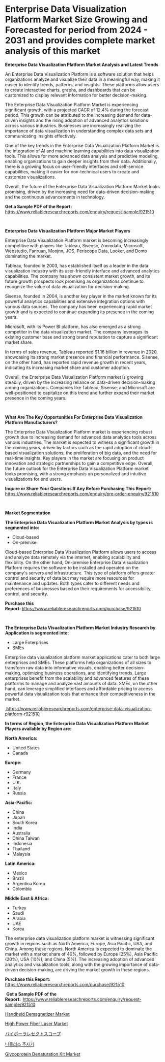 <p><h1>Enterprise Data Visualization Platform Market Size Growing and Forecasted for period from 2024 - 2031 and provides complete market analysis of this market</h1></p><p><strong>Enterprise Data Visualization Platform Market Analysis and Latest Trends</strong></p>
<p><p>An Enterprise Data Visualization Platform is a software solution that helps organizations analyze and visualize their data in a meaningful way, making it easier to identify trends, patterns, and insights. These platforms allow users to create interactive charts, graphs, and dashboards that can be customized to display relevant information for better decision-making.</p><p>The Enterprise Data Visualization Platform Market is experiencing significant growth, with a projected CAGR of 12.4% during the forecast period. This growth can be attributed to the increasing demand for data-driven insights and the rising adoption of advanced analytics solutions across various industries. Businesses are increasingly realizing the importance of data visualization in understanding complex data sets and communicating insights effectively.</p><p>One of the key trends in the Enterprise Data Visualization Platform Market is the integration of AI and machine learning capabilities into data visualization tools. This allows for more advanced data analysis and predictive modeling, enabling organizations to gain deeper insights from their data. Additionally, there is a growing focus on user-friendly interfaces and self-service capabilities, making it easier for non-technical users to create and customize visualizations.</p><p>Overall, the future of the Enterprise Data Visualization Platform Market looks promising, driven by the increasing need for data-driven decision-making and the continuous advancements in technology.</p></p>
<p><strong>Get a Sample PDF of the Report:&nbsp;</strong> <a href="https://www.reliableresearchreports.com/enquiry/request-sample/921510">https://www.reliableresearchreports.com/enquiry/request-sample/921510</a></p>
<p>&nbsp;</p>
<p><strong>Enterprise Data Visualization Platform Major Market Players</strong></p>
<p><p>Enterprise Data Visualization Platform market is becoming increasingly competitive with players like Tableau, Sisense, Zoomdata, Microsoft, Webstudio, Fanruan, Moojnn, JOS, Periscope Data, Looker, and Domo dominating the market.</p><p>Tableau, founded in 2003, has established itself as a leader in the data visualization industry with its user-friendly interface and advanced analytics capabilities. The company has shown consistent market growth, and its future growth prospects look promising as organizations continue to recognize the value of data visualization for decision-making.</p><p>Sisense, founded in 2004, is another key player in the market known for its powerful analytics capabilities and extensive integration options with various data sources. The company has been experiencing rapid market growth and is expected to continue expanding its presence in the coming years.</p><p>Microsoft, with its Power BI platform, has also emerged as a strong competitor in the data visualization market. The company leverages its existing customer base and strong brand reputation to capture a significant market share.</p><p>In terms of sales revenue, Tableau reported $1.16 billion in revenue in 2020, showcasing its strong market presence and financial performance. Sisense, on the other hand, has reported rapid revenue growth in recent years, indicating its increasing market share and customer adoption.</p><p>Overall, the Enterprise Data Visualization Platform market is growing steadily, driven by the increasing reliance on data-driven decision-making among organizations. Companies like Tableau, Sisense, and Microsoft are well-positioned to capitalize on this trend and further expand their market presence in the coming years.</p></p>
<p>&nbsp;</p>
<p><strong>What Are The Key Opportunities For Enterprise Data Visualization Platform Manufacturers?</strong></p>
<p><p>The Enterprise Data Visualization Platform market is experiencing robust growth due to increasing demand for advanced data analytics tools across various industries. The market is expected to witness a significant growth in the coming years, driven by factors such as the rapid adoption of cloud-based visualization solutions, the proliferation of big data, and the need for real-time insights. Key players in the market are focusing on product innovation and strategic partnerships to gain a competitive edge. Overall, the future outlook for the Enterprise Data Visualization Platform market looks promising, with a strong emphasis on personalized and intuitive visualizations for end users.</p></p>
<p><strong>Inquire or Share Your Questions If Any Before Purchasing This Report:</strong> <a href="https://www.reliableresearchreports.com/enquiry/pre-order-enquiry/921510">https://www.reliableresearchreports.com/enquiry/pre-order-enquiry/921510</a></p>
<p>&nbsp;</p>
<p><strong>Market Segmentation</strong></p>
<p><strong>The Enterprise Data Visualization Platform Market Analysis by types is segmented into:</strong></p>
<p><ul><li>Cloud-based</li><li>On-premise</li></ul></p>
<p><p>Cloud-based Enterprise Data Visualization Platform allows users to access and analyze data remotely via the internet, enabling scalability and flexibility. On the other hand, On-premise Enterprise Data Visualization Platform requires the software to be installed and operated on the company's servers and infrastructure. This type of platform offers greater control and security of data but may require more resources for maintenance and updates. Both types cater to different needs and preferences of businesses based on their requirements for accessibility, control, and security.</p></p>
<p><strong>Purchase this Report:&nbsp;</strong><a href="https://www.reliableresearchreports.com/purchase/921510">https://www.reliableresearchreports.com/purchase/921510</a></p>
<p>&nbsp;</p>
<p><strong>The Enterprise Data Visualization Platform Market Industry Research by Application is segmented into:</strong></p>
<p><ul><li>Large Enterprises</li><li>SMEs</li></ul></p>
<p><p>Enterprise data visualization platform market applications cater to both large enterprises and SMEs. These platforms help organizations of all sizes to transform raw data into informative visuals, enabling better decision-making, optimizing business operations, and identifying trends. Large enterprises benefit from the scalability and advanced features of these platforms to manage and analyze vast amounts of data. SMEs, on the other hand, can leverage simplified interfaces and affordable pricing to access powerful data visualization tools that enhance their competitiveness in the market.</p></p>
<p><a href="https://www.reliableresearchreports.com/enterprise-data-visualization-platform-r921510">&nbsp;https://www.reliableresearchreports.com/enterprise-data-visualization-platform-r921510</a></p>
<p><strong>In terms of Region, the Enterprise Data Visualization Platform Market Players available by Region are:</strong></p>
<p>
    <p> <strong> North America: </strong>
        <ul>
            <li>United States</li>
            <li>Canada</li>
        </ul>
        </p> 
    <p> <strong> Europe: </strong>
        <ul>
            <li>Germany</li>
            <li>France</li>
            <li>U.K.</li>
            <li>Italy</li>
            <li>Russia</li>
        </ul>
        </p> 
    <p> <strong> Asia-Pacific: </strong>
        <ul>
            <li>China</li>
            <li>Japan</li>
            <li>South Korea</li>
            <li>India</li>
            <li>Australia</li>
            <li>China Taiwan</li>
            <li>Indonesia</li>
            <li>Thailand</li>
            <li>Malaysia</li>
        </ul>
        </p> 
    <p> <strong> Latin America: </strong>
        <ul>
            <li>Mexico</li>
            <li>Brazil</li>
            <li>Argentina Korea</li>
            <li>Colombia</li>
        </ul>
        </p> 
    <p> <strong> Middle East & Africa: </strong>
        <ul>
            <li>Turkey</li>
            <li>Saudi</li>
            <li>Arabia</li>
            <li>UAE</li>
            <li>Korea</li>
        </ul>
    </p>
    </p>
<p><p>The enterprise data visualization platform market is witnessing significant growth in regions such as North America, Europe, Asia Pacific, USA, and China. Among these regions, North America is expected to dominate the market with a market share of 40%, followed by Europe (25%), Asia Pacific (20%), USA (10%), and China (5%). The increasing adoption of advanced analytics and visualization tools, along with the growing importance of data-driven decision-making, are driving the market growth in these regions.</p></p>
<p><strong>Purchase this Report: </strong><a href="https://www.reliableresearchreports.com/purchase/921510">https://www.reliableresearchreports.com/purchase/921510</a></p>
<p>&nbsp;<strong>Get a Sample PDF of the Report:&nbsp;&nbsp;</strong><a href="https://www.reliableresearchreports.com/enquiry/request-sample/921510">https://www.reliableresearchreports.com/enquiry/request-sample/921510</a></p>
<p><strong></strong></p>
<p><p><a href="https://github.com/guneycigdem35/Market-Research-Report-List-3/blob/main/handheld-demagnetizer-market.md">Handheld Demagnetizer Market</a></p><p><a href="https://github.com/biheemgalvinlouises6hokrh3h/Market-Research-Report-List-2/blob/main/high-power-fiber-laser-market.md">High Power Fiber Laser Market</a></p><p><a href="https://github.com/nemesis2824/Market-Research-Report-List-1/blob/main/464450555680.md">バイポーラレセクトスコープ</a></p><p><a href="https://medium.com/@crumbles67678/%EC%B9%A8-%EC%97%86%EB%8A%94-%EC%A3%BC%EC%82%AC%EA%B8%B0-%EC%8B%9C%EC%9E%A5-%EB%8F%99%ED%96%A5-%EB%B0%8F-%EC%8B%9C%EC%9E%A5-%EB%B6%84%EC%84%9D%EC%9D%80-2024%EB%85%84%EB%B6%80%ED%84%B0-2031%EB%85%84%EA%B9%8C%EC%A7%80-%EC%98%88%EC%B8%A1%EB%90%98%EC%97%88%EC%8A%B5%EB%8B%88%EB%8B%A4-ec0f22708d9c">니들리스 주사기</a></p><p><a href="https://www.linkedin.com/pulse/glycoprotein-denaturation-kit-market-report-reveals-latest-tpsjf">Glycoprotein Denaturation Kit Market</a></p></p>